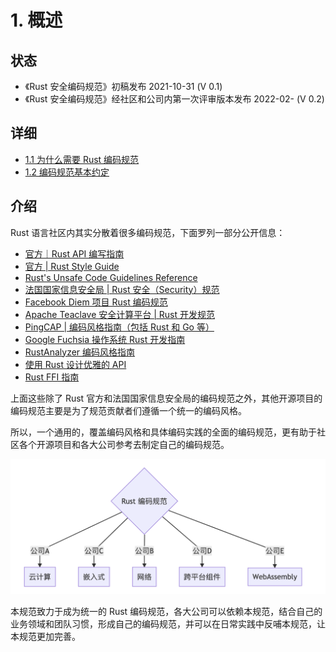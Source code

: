 # 1. 概述

## 状态

- 《Rust 安全编码规范》初稿发布 2021-10-31 (V 0.1)
- 《Rust 安全编码规范》经社区和公司内第一次评审版本发布 2022-02- (V 0.2) 

## 详细

- [1.1 为什么需要 Rust 编码规范](./overview/why.md)
- [1.2 编码规范基本约定](./overview/convention.md)

## 介绍

Rust 语言社区内其实分散着很多编码规范，下面罗列一部分公开信息：

- [官方｜Rust API 编写指南](https://rust-lang.github.io/api-guidelines/about.html)
- [官方 | Rust Style Guide](https://github.com/rust-dev-tools/fmt-rfcs/blob/master/guide/guide.md)
- [Rust's Unsafe Code Guidelines Reference](https://rust-lang.github.io/unsafe-code-guidelines/)
- [法国国家信息安全局 | Rust 安全（Security）规范](https://anssi-fr.github.io/rust-guide)
- [Facebook Diem 项目 Rust 编码规范](https://developers.diem.com/docs/core/coding-guidelines/)
- [Apache Teaclave 安全计算平台 | Rust 开发规范](https://teaclave.apache.org/docs/rust-guildeline/)
- [PingCAP | 编码风格指南（包括 Rust 和 Go 等）](https://github.com/pingcap/style-guide)
- [Google Fuchsia 操作系统 Rust 开发指南](https://fuchsia.dev/fuchsia-src/development/languages/rust)
- [RustAnalyzer 编码风格指南](https://github.com/rust-analyzer/rust-analyzer/blob/master/docs/dev/style.md)
- [使用 Rust 设计优雅的 API](https://deterministic.space/elegant-apis-in-rust.html)
- [Rust FFI 指南](https://michael-f-bryan.github.io/rust-ffi-guide/)

上面这些除了 Rust 官方和法国国家信息安全局的编码规范之外，其他开源项目的编码规范主要是为了规范贡献者们遵循一个统一的编码风格。

所以，一个通用的，覆盖编码风格和具体编码实践的全面的编码规范，更有助于社区各个开源项目和各大公司参考去制定自己的编码规范。

![org](../img/org.png)

本规范致力于成为统一的 Rust 编码规范，各大公司可以依赖本规范，结合自己的业务领域和团队习惯，形成自己的编码规范，并可以在日常实践中反哺本规范，让本规范更加完善。





